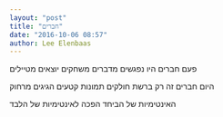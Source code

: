 ```yaml
---
layout: "post"
title: "חברים"
date: "2016-10-06 08:57"
author: Lee Elenbaas
---
```

פעם חברים היו נפגשים
מדברים
משחקים
יוצאים
מטיילים

היום חברים זה רק ברשת
חולקים תמונות
קטעים
הגיגים
מרחוק

האינטימיות של הביחד
הפכה לאינטימיות של הלבד
